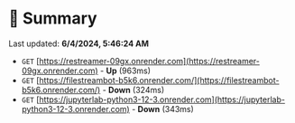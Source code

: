 # 📖 Summary
Last updated: **6/4/2024, 5:46:24 AM**

- `GET` [https://restreamer-09gx.onrender.com](https://restreamer-09gx.onrender.com) - **Up** (963ms)
- `GET` [https://filestreambot-b5k6.onrender.com/](https://filestreambot-b5k6.onrender.com/) - **Down** (324ms)
- `GET` [https://jupyterlab-python3-12-3.onrender.com](https://jupyterlab-python3-12-3.onrender.com) - **Down** (343ms)
